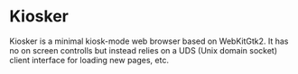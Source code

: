# Kiosker

Kiosker is a minimal kiosk-mode web browser based on WebKitGtk2. It has no
on screen controlls but instead relies on a UDS (Unix domain socket) client
interface for loading new pages, etc.

